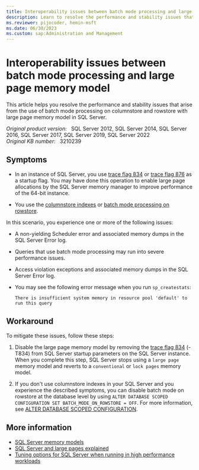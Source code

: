 ```yaml
---
title: Interoperability issues between batch mode processing and large page memory model
description: Learn to resolve the performance and stability issues that occur when you use batch mode processing on columnstore and rowstore with large page memory model in SQL Server.
ms.reviewer: pijocoder, hemin-msft
ms.date: 06/30/2023
ms.custom: sap:Administration and Management
---
```


# Interoperability issues between batch mode processing and large page memory model

This article helps you resolve the performance and stability issues that arise from the use of batch mode processing on columnstore and rowstore with large page memory model in SQL Server.

_Original product version:_ &nbsp; SQL Server 2012, SQL Server 2014, SQL Server 2016, SQL Server 2017, SQL Server 2019, SQL Server 2022  
_Original KB number:_ &nbsp; 3210239

## Symptoms

- In an instance of SQL Server, you use [trace flag 834](/sql/t-sql/database-console-commands/dbcc-traceon-trace-flags-transact-sql#tf834) or [trace flag 876](/sql/t-sql/database-console-commands/dbcc-traceon-trace-flags-transact-sql#tf876) as a startup flag. You may have done this operation to enable large page allocations by the SQL Server memory manager to improve performance of the 64-bit instance.

- You use the [columnstore indexes](/sql/relational-databases/indexes/columnstore-indexes-overview) or [batch mode processing on rowstore](/sql/relational-databases/performance/intelligent-query-processing-details#batch-mode-on-rowstore).

In this scenario, you experience one or more of the following issues:

- A non-yielding Scheduler error and associated memory dumps in the SQL Server Error log.
- Queries that use batch mode processing may run into severe performance issues.
- Access violation exceptions and associated memory dumps in the SQL Server Error log.
- You may see the following error message when you run `sp_createstats`:

   ```output
   There is insufficient system memory in resource pool 'default' to run this query
   ```

## Workaround

To mitigate these issues, follow these steps:

1. Disable the large page memory model by removing the [trace flag 834](/sql/t-sql/database-console-commands/dbcc-traceon-trace-flags-transact-sql#tf834) (-T834) from SQL Server startup parameters on the SQL Server instance. When you complete this step, SQL Server stops using a `large page` memory model and reverts to a `conventional` or `lock pages` memory model.

1. If you don't use columnstore indexes in your SQL Server and you experience the described symptoms, you can disable batch mode on rowstore at the database level by using `ALTER DATABASE SCOPED CONFIGURATION SET BATCH_MODE_ON_ROWSTORE = OFF`. For more information, see [ALTER DATABASE SCOPED CONFIGURATION](/sql/t-sql/statements/alter-database-scoped-configuration-transact-sql#batch_mode_on_rowstore---on--off-).

## More information

- [SQL Server memory models](/archive/blogs/sql_pfe_blog/sql-server-memory-models-part-i)
- [SQL Server and large pages explained](/archive/blogs/psssql/sql-server-and-large-pages-explained)
- [Tuning options for SQL Server when running in high performance workloads](https://support.microsoft.com/help/920093)
